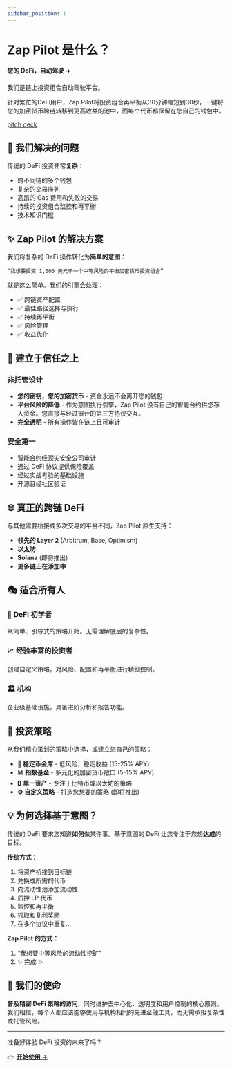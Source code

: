 ```yaml
---
sidebar_position: 1
---
```


# Zap Pilot 是什么？

**您的 DeFi，自动驾驶** ✈️

我们是链上投资组合自动驾驶平台。

针对繁忙的DeFi用户，Zap
Pilot将投资组合再平衡从30分钟缩短到30秒，一键将您的加密货币跨链转移到更高收益的池中，而每个代币都保留在您自己的钱包中。

[pitch deck](https://www.storydoc.com/4631eef1a29ef2f29cea41c1b0ffb2c0/3e32d664-4e36-4e02-851c-47fa166e2682/6885c327196aa808558298eb)

## 🎯 我们解决的问题

传统的 DeFi 投资非常**复杂**：

- 跨不同链的多个钱包
- 复杂的交易序列
- 高昂的 Gas 费用和失败的交易
- 持续的投资组合监控和再平衡
- 技术知识门槛

## ✨ Zap Pilot 的解决方案

我们将复杂的 DeFi 操作转化为**简单的意图**：

```
“我想要投资 1,000 美元于一个中等风险的平衡加密货币投资组合”
```

就是这么简单。我们的引擎会处理：

- ✅ 跨链资产配置
- ✅ 最佳路径选择与执行
- ✅ 持续再平衡
- ✅ 风险管理
- ✅ 收益优化

## 🔐 建立于信任之上

### 非托管设计

- **您的密钥，您的加密货币** - 资金永远不会离开您的钱包
- **平台风险的降低** - 作为意图执行引擎，Zap
  Pilot 没有自己的智能合约供您存入资金。您直接与经过审计的第三方协议交互。
- **完全透明** - 所有操作皆在链上且可审计

### 安全第一

- 智能合约经顶尖安全公司审计
- 通过 DeFi 协议提供保险覆盖
- 经过实战考验的基础设施
- 开源且经社区验证

## 🌐 真正的跨链 DeFi

与其他需要桥接或多次交易的平台不同，Zap Pilot 原生支持：

- **领先的 Layer 2** (Arbitrum, Base, Optimism)
- **以太坊**
- **Solana** (即将推出)
- **更多链正在添加中**

## 🎭 适合所有人

### 🔰 **DeFi 初学者**

从简单、引导式的策略开始。无需理解底层的复杂性。

### 📈 **经验丰富的投资者**

创建自定义策略，对风险、配置和再平衡进行精细控制。

### 🏛️ **机构**

企业级基础设施，具备进阶分析和报告功能。

## 🚀 投资策略

从我们精心策划的策略中选择，或建立您自己的策略：

- **🏦 稳定币金库** - 低风险，稳定收益 (15-25% APY)
- **📊 指数基金** - 多元化的加密货币敞口 (5-15% APY)
- **₿ 单一资产** - 专注于比特币或以太坊的策略
- **⚙️ 自定义策略** - 打造您想要的策略 (即将推出)

## 💡 为何选择基于意图？

传统的 DeFi 要求您知道**如何**做某件事。基于意图的 DeFi 让您专注于您想**达成**的目标。

**传统方式：**

1. 将资产桥接到目标链
2. 兑换成所需的代币
3. 向流动性池添加流动性
4. 质押 LP 代币
5. 监控和再平衡
6. 领取和复利奖励
7. 在多个协议中重复...

**Zap Pilot 的方式：**

1. “我想要中等风险的流动性挖矿”
2. ✨ 完成 ✨

## 🎯 我们的使命

**普及精密 DeFi 策略的访问**，同时维护去中心化、透明度和用户控制的核心原则。我们相信，每个人都应该能够使用与机构相同的先进金融工具，而无需承担复杂性或托管风险。

---

准备好体验 DeFi 投资的未来了吗？

👉 **[开始使用 →](./getting-started)**
